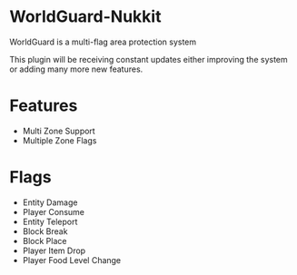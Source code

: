 # WorldGuard-Nukkit
WorldGuard is a multi-flag area protection system

This plugin will be receiving constant updates either improving the system or adding many more new features.

# Features
- Multi Zone Support
- Multiple Zone Flags
# Flags
- Entity Damage
- Player Consume
- Entity Teleport
- Block Break
- Block Place
- Player Item Drop
- Player Food Level Change